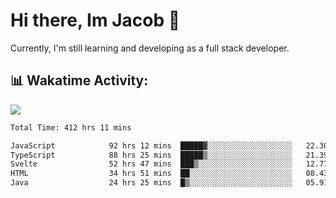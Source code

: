 # Hi there, Im Jacob 👋
Currently, I'm still learning and developing as a full stack developer.

## 📊 Wakatime Activity:

![](https://wakatime.com/share/@bfeff6fe-7f39-433c-bc17-53e716b9a274/5ea5f349-8c2f-4586-bc8c-eb76702f8e49.svg)

<!--START_SECTION:waka-->

```txt
Total Time: 412 hrs 11 mins

JavaScript            92 hrs 12 mins  █████▓░░░░░░░░░░░░░░░░░░░   22.30 %
TypeScript            88 hrs 25 mins  █████▒░░░░░░░░░░░░░░░░░░░   21.39 %
Svelte                52 hrs 47 mins  ███▒░░░░░░░░░░░░░░░░░░░░░   12.77 %
HTML                  34 hrs 51 mins  ██░░░░░░░░░░░░░░░░░░░░░░░   08.43 %
Java                  24 hrs 25 mins  █▒░░░░░░░░░░░░░░░░░░░░░░░   05.91 %
```

<!--END_SECTION:waka-->
